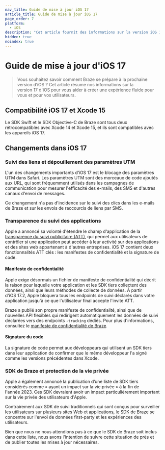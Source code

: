 ```yaml
---
nav_title: Guide de mise à jour iOS 17
article_title: Guide de mise à jour iOS 17
page_order: 7
platform: 
  - iOS
description: "Cet article fournit des informations sur la version iOS 17 pour vous aider à mettre à jour votre SDK sans heurts."
hidden: true
noindex: true
---
```


# Guide de mise à jour d'iOS 17

> Vous souhaitez savoir comment Braze se prépare à la prochaine version d’iOS ? Cet article résume nos informations sur la version 17 d'iOS pour vous aider à créer une expérience fluide pour vous et pour vos utilisateurs.

## Compatibilité iOS 17 et Xcode 15

Le SDK Swift et le SDK Objective-C de Braze sont tous deux rétrocompatibles avec Xcode 14 et Xcode 15, et ils sont compatibles avec les appareils iOS 17.

## Changements dans iOS 17

### Suivi des liens et dépouillement des paramètres UTM

L'un des changements importants d'iOS 17 est le blocage des paramètres UTM dans Safari. Les paramètres UTM sont des morceaux de code ajoutés aux URL, qui sont fréquemment utilisés dans les campagnes de communication pour mesurer l'efficacité des e-mails, des SMS et d'autres canaux d'envoi de messages. 

Ce changement n'a pas d'incidence sur le suivi des clics dans les e-mails de Braze et sur les envois de raccourcis de liens par SMS.

### Transparence du suivi des applications

Apple a annoncé sa volonté d'étendre le champ d'application de la [transparence du suivi publicitaire (ATT)](https://support.apple.com/en-us/HT212025), qui permet aux utilisateurs de contrôler si une application peut accéder à leur activité sur des applications et des sites web appartenant à d'autres entreprises. iOS 17 contient deux fonctionnalités ATT clés : les manifestes de confidentialité et la signature de code.

#### Manifeste de confidentialité

Apple exige désormais un fichier de manifeste de confidentialité qui décrit la raison pour laquelle votre application et les SDK tiers collectent des données, ainsi que leurs méthodes de collecte de données. À partir d'iOS 17.2, Apple bloquera tous les endpoints de suivi déclarés dans votre application jusqu'à ce que l'utilisateur final accepte l'invite ATT.

Braze a publié son propre manifeste de confidentialité, ainsi que de nouvelles API flexibles qui redirigent automatiquement les données de suivi déclarées vers des endpoints `-tracking` dédiés. Pour plus d'informations, consultez le [manifeste de confidentialité de Braze]({{site.baseurl}}/developer_guide/platform_integration_guides/swift/privacy_manifest).

#### Signature du code

La signature de code permet aux développeurs qui utilisent un SDK tiers dans leur application de confirmer que le même développeur l'a signé comme les versions précédentes dans Xcode. 

### SDK de Braze et protection de la vie privée

Apple a également annoncé la publication d’une liste de SDK tiers considérés comme « ayant un impact sur la vie privée » à la fin de l'année 2023. Ces SDK devraient avoir un impact particulièrement important sur la vie privée des utilisateurs d'Apple.

Contrairement aux SDK de suivi traditionnels qui sont conçus pour surveiller les utilisateurs sur plusieurs sites Web et applications, le SDK de Braze se concentre sur l'envoi de données first-party et les expériences des utilisateurs.

Bien que nous ne nous attendions pas à ce que le SDK de Braze soit inclus dans cette liste, nous avons l'intention de suivre cette situation de près et de publier toutes les mises à jour nécessaires.
